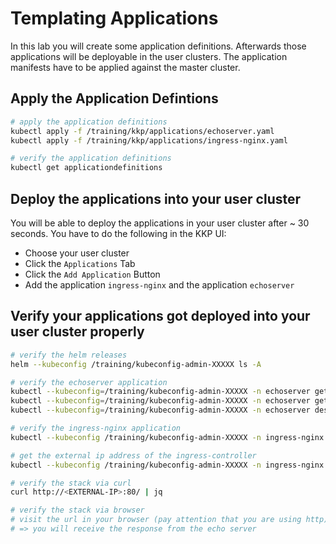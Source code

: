 # Templating Applications

In this lab you will create some application definitions. Afterwards those applications will be deployable in the user clusters. The application manifests have to be applied against the master cluster.

## Apply the Application Defintions

```bash
# apply the application definitions
kubectl apply -f /training/kkp/applications/echoserver.yaml
kubectl apply -f /training/kkp/applications/ingress-nginx.yaml

# verify the application definitions
kubectl get applicationdefinitions
```

## Deploy the applications into your user cluster

You will be able to deploy the applications in your user cluster after ~ 30 seconds. You have to do the following in the KKP UI:

- Choose your user cluster
- Click the `Applications` Tab
- Click the `Add Application` Button
- Add the application `ingress-nginx` and the application `echoserver`

## Verify your applications got deployed into your user cluster properly

```bash
# verify the helm releases
helm --kubeconfig /training/kubeconfig-admin-XXXXX ls -A

# verify the echoserver application
kubectl --kubeconfig=/training/kubeconfig-admin-XXXXX -n echoserver get all
kubectl --kubeconfig=/training/kubeconfig-admin-XXXXX -n echoserver get endpoints
kubectl --kubeconfig=/training/kubeconfig-admin-XXXXX -n echoserver describe ingress echoserver-echoserver-echo-server

# verify the ingress-nginx application
kubectl --kubeconfig /training/kubeconfig-admin-XXXXX -n ingress-nginx get all

# get the external ip address of the ingress-controller
kubectl --kubeconfig /training/kubeconfig-admin-XXXXX -n ingress-nginx get svc ingress-nginx-ingress-nginx-controller

# verify the stack via curl
curl http://<EXTERNAL-IP>:80/ | jq

# verify the stack via browser
# visit the url in your browser (pay attention that you are using http) - eg http://34.89.197.223:80/
# => you will receive the response from the echo server
```

